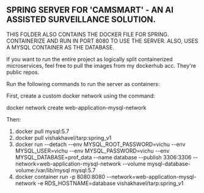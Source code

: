 ## SPRING SERVER FOR 'CAMSMART' - AN AI ASSISTED SURVEILLANCE SOLUTION.

THIS FOLDER ALSO CONTAINS THE DOCKER FILE FOR SPRING.
CONTAINERIZE AND RUN IN PORT 8080 TO USE THE SERVER.
ALSO, USES A MYSQL CONTAINER AS THE DATABASE.

If you want to run the entire project as logically split containerized microservices, feel free to pull the images from my dockerhub acc. 
They're public repos.

Run the following commands to run the server as containers: 

First, create a custom docker network using the command:
 
  docker network create web-application-mysql-network
  
Then:

1. docker pull mysql:5.7
2. docker pull vishakhavel/tarp:spring_v1 
3. docker run --detach --env MYSQL_ROOT_PASSWORD=vichu --env MYSQL_USER=vichu --env MYSQL_PASSWORD=vichu --env MYSQL_DATABASE=prof_data --name database --publish    3306:3306 --network=web-application-mysql-network --volume mysql-database-volume:/var/lib/mysql  mysql:5.7
4. docker container run -p 8080:8080 --network=web-application-mysql-network -e RDS_HOSTNAME=database vishakhavel/tarp:spring_v1 

 



